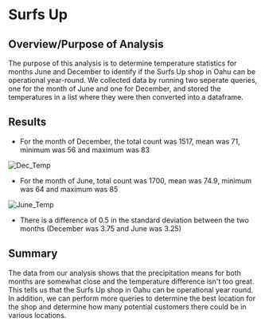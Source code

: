 # Surfs Up

## Overview/Purpose of Analysis

The purpose of this analysis is to determine temperature statistics for months June and December to identify if the Surfs Up shop in Oahu can be operational year-round. We collected data by running two seperate queries, one for the month of June and one for December, and stored the temperatures in a list where they were then converted into a dataframe. 

## Results

- For the month of December, the total count was 1517, mean was 71, minimum was 56 and maximum was 83

![Dec_Temp](https://user-images.githubusercontent.com/76556050/147247088-cd5de74e-d76e-4f54-8bcd-df159a1adff0.png)
- For the month of June, total count was 1700, mean was 74.9, minimum was 64 and maximum was 85

![June_Temp](https://user-images.githubusercontent.com/76556050/147247302-a6f1dab2-b687-43d5-8863-d95dafab8673.png)
- There is a difference of 0.5 in the standard deviation between the two months (December was 3.75 and June was 3.25)

## Summary

The data from our analysis shows that the precipitation means for both months are somewhat close and the temperature difference isn't too great. This tells us that the Surfs Up shop in Oahu can be operational year round. In addition, we can perform more queries to determine the best location for the shop and determine how many potential customers there could be in various locations. 
